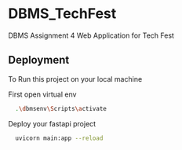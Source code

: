 # DBMS_TechFest
DBMS Assignment 4 Web Application for Tech Fest

## Deployment

To Run this project on your local machine


First open virtual env
```bash
  .\dbmsenv\Scripts\activate
```

Deploy your fastapi project
```bash
  uvicorn main:app --reload
```

